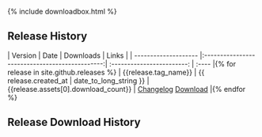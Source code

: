 {% include downloadbox.html %}

## Release History

| Version              | Date                                           | Downloads                  | Links |
| -------------------- |:----------------------------------------------:| :------------------------: | :---- |{% for release in site.github.releases %}
| {{release.tag_name}} | {{ release.created_at | date_to_long_string }} | {{release.assets[0].download_count}} | <a href="{{release.html_url}}" class="dl-btn btn"><i class="fa fa-list"></i> Changelog</a> <a href="{{release.assets[0].browser_download_url}}" class="dl-btn btn"><i class="fa fa-download"></i> Download</a>      |{% endfor %}

## Release Download History

<canvas id="myChart" width="400" height="400"></canvas>
<script>
var ctx = document.getElementById("myChart").getContext('2d');
var myChart = new Chart(ctx, {
    type: 'bar',
    data: {
        labels: [
        	{% for release in site.github.releases reversed %}
        	"{{release.tag_name}}",
        	{% endfor %}
        	],
        datasets: [{
            label: '# of Downloads',
            data: [
	        	{% for release in site.github.releases reversed %}
	        	"{{release.assets[0].download_count}}",
	        	{% endfor %}
	        	],
            backgroundColor: [
	            {% for release in site.github.releases reversed %}
	        	'rgba(1, 81, 101, 0.3)',
	        	{% endfor %}               
	            ],
            borderColor: [
	            {% for release in site.github.releases reversed %}
	        	'rgba(1, 81, 101, 0.65)',
	        	{% endfor %}     
            ],
            borderWidth: 1
        }]
    },
    options: {
        scales: {
            yAxes: [{
                ticks: {
                    beginAtZero:true
                }
            }]
        }
    }
});
</script>